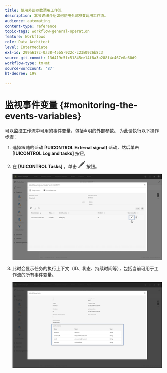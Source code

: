 ```yaml
---
title: 使用外部参数调用工作流
description: 本节详细介绍如何使用外部参数调用工作流。
audience: automating
content-type: reference
topic-tags: workflow-general-operation
feature: Workflows
role: Data Architect
level: Intermediate
exl-id: 299a617c-0a38-45b5-922c-c23b0926b8c3
source-git-commit: 13d419c5fc51845ee14f8a3b288f4c467e0a60d9
workflow-type: tm+mt
source-wordcount: '87'
ht-degree: 19%

---
```


# 监视事件变量 {#monitoring-the-events-variables}

可以监控工作流中可用的事件变量，包括声明的外部参数。 为此请执行以下操作步骤：

1. 选择跟随的活动 **[!UICONTROL External signal]** 活动，然后单击 **[!UICONTROL Log and tasks]** 按钮。
1. 在 **[!UICONTROL Tasks]** ，单击 ![](assets/edit_darkgrey-24px.png) 按钮。

   ![](assets/extsignal_monitoring_2.png)

1. 此时会显示任务的执行上下文（ID、状态、持续时间等），包括当前可用于工作流的所有事件变量。

   ![](assets/extsignal_monitoring_3.png)
